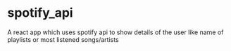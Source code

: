 # spotify_api
A react app which uses spotify api to show details of the user like name of playlists or most listened songs/artists
